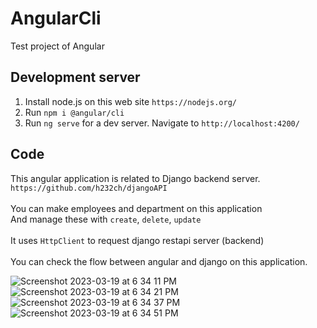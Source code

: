 # AngularCli

Test project of Angular

## Development server

1. Install node.js on this web site `https://nodejs.org/`
2. Run `npm i @angular/cli`
3. Run `ng serve` for a dev server. Navigate to `http://localhost:4200/`

## Code

This angular application is related to Django backend server. <br/>
`https://github.com/h232ch/djangoAPI`<br/><br/>
You can make employees and department on this application<br/>
And manage these with `create`, `delete`, `update`<br/><br/>
It uses `HttpClient` to request django restapi server (backend)<br/><br/>
You can check the flow between angular and django on this application.<br/>



![Screenshot 2023-03-19 at 6 34 11 PM](https://user-images.githubusercontent.com/27147769/226166210-83cfd061-d61b-46d5-ae6b-5f26bdf4c51d.png)
![Screenshot 2023-03-19 at 6 34 21 PM](https://user-images.githubusercontent.com/27147769/226166215-8e234159-016b-496b-9bf5-83abe5d61401.png)
![Screenshot 2023-03-19 at 6 34 37 PM](https://user-images.githubusercontent.com/27147769/226166228-11decd1e-709c-4eff-92c2-1fdea6fa679b.png)
![Screenshot 2023-03-19 at 6 34 51 PM](https://user-images.githubusercontent.com/27147769/226166239-94f01229-4a3a-4811-aead-323fadf4a3d6.png)
